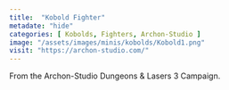 ```yaml
---
title:  "Kobold Fighter"
metadate: "hide"
categories: [ Kobolds, Fighters, Archon-Studio ]
image: "/assets/images/minis/kobolds/Kobold1.png"
visit: "https://archon-studio.com/"
---
```

From the Archon-Studio Dungeons & Lasers 3 Campaign.